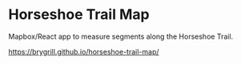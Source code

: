 # Horseshoe Trail Map
Mapbox/React app to measure segments along the Horseshoe Trail.

https://brygrill.github.io/horseshoe-trail-map/
